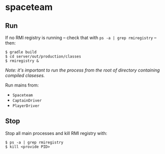 # spaceteam

## Run
If no RMI registry is running – check that with `ps -a | grep rmiregistry` – then:

```
$ gradle build
$ cd server/out/production/classes
$ rmiregistry &
```

_Note: it's important to run the process from the root of directory containing compiled claseses._

Run mains from:
- `Spaceteam`
- `CaptainDriver`
- `PlayerDriver`

## Stop
Stop all main processes and kill RMI registry with:
```
$ ps -a | grep rmiregistry
$ kill <provide PID>
```